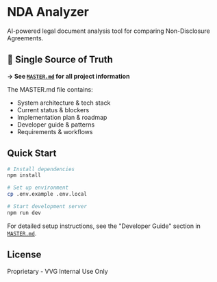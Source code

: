 # NDA Analyzer

AI-powered legal document analysis tool for comparing Non-Disclosure Agreements.

## 📍 Single Source of Truth

**→ See [`MASTER.md`](MASTER.md) for all project information**

The MASTER.md file contains:
- System architecture & tech stack
- Current status & blockers
- Implementation plan & roadmap
- Developer guide & patterns
- Requirements & workflows

## Quick Start

```bash
# Install dependencies
npm install

# Set up environment
cp .env.example .env.local

# Start development server
npm run dev
```

For detailed setup instructions, see the "Developer Guide" section in [`MASTER.md`](MASTER.md).

## License

Proprietary - VVG Internal Use Only